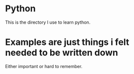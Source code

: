 # Python
This is the directory I use to learn python.
# Examples are just things i felt needed to be written down
Either important or hard to remember.
